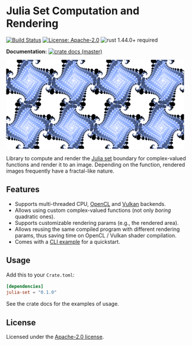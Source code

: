 # Julia Set Computation and Rendering

[![Build Status](https://github.com/slowli/julia-set-rs/workflows/Rust/badge.svg?branch=master)](https://github.com/slowli/julia-set-rs/actions)
[![License: Apache-2.0](https://img.shields.io/github/license/slowli/julia-set-rs.svg)](https://github.com/slowli/julia-set-rs/blob/master/LICENSE)
![rust 1.44.0+ required](https://img.shields.io/badge/rust-1.44.0+-blue.svg?label=Required%20Rust)

**Documentation:**
[![crate docs (master)](https://img.shields.io/badge/master-yellow.svg?label=docs)](https://slowli.github.io/julia-set-rs/julia_set/)

<p>
  <img src="https://github.com/slowli/julia-set-rs/raw/master/examples/tiles.png" alt="Fractal example" style="height: 240px;">
</p>

Library to compute and render the [Julia set] boundary for complex-valued functions
and render it to an image. Depending on the function, rendered images frequently
have a fractal-like nature.

## Features

- Supports multi-threaded CPU, [OpenCL] and [Vulkan] backends.
- Allows using custom complex-valued functions (not only *boring* quadratic ones).
- Supports customizable rendering params (e.g., the rendered area).
- Allows reusing the same compiled program with different rendering params,
  thus saving time on OpenCL / Vulkan shader compilation.
- Comes with a [CLI example](examples/cli.rs) for a quickstart.

## Usage

Add this to your `Crate.toml`:

```toml
[dependencies]
julia-set = "0.1.0"
```

See the crate docs for the examples of usage.

## License

Licensed under the [Apache-2.0 license](LICENSE).

[Julia set]: https://en.wikipedia.org/wiki/Julia_set
[OpenCL]: https://www.khronos.org/opencl/
[Vulkan]: https://www.khronos.org/vulkan/
